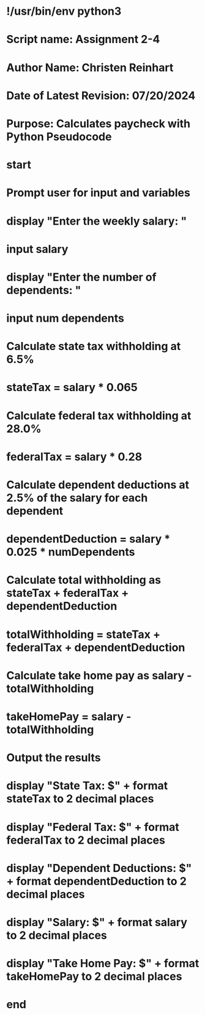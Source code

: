 # !/usr/bin/env python3
# Script name: Assignment 2-4
# Author Name: Christen Reinhart
# Date of Latest Revision: 07/20/2024
# Purpose: Calculates paycheck with Python Pseudocode

# start

# Prompt user for input and variables
# display "Enter the weekly salary: "
# input salary

# display "Enter the number of dependents: "
# input num dependents

# Calculate state tax withholding at 6.5%
# stateTax = salary * 0.065

# Calculate federal tax withholding at 28.0%
# federalTax = salary * 0.28

# Calculate dependent deductions at 2.5% of the salary for each dependent
# dependentDeduction = salary * 0.025 * numDependents

# Calculate total withholding as stateTax + federalTax + dependentDeduction
# totalWithholding = stateTax + federalTax + dependentDeduction

# Calculate take home pay as salary - totalWithholding
# takeHomePay = salary - totalWithholding

# Output the results
# display "State Tax: $" + format stateTax to 2 decimal places
# display "Federal Tax: $" + format federalTax to 2 decimal places
# display "Dependent Deductions: $" + format dependentDeduction to 2 decimal places
# display "Salary: $" + format salary to 2 decimal places
# display "Take Home Pay: $" + format takeHomePay to 2 decimal places

# end

